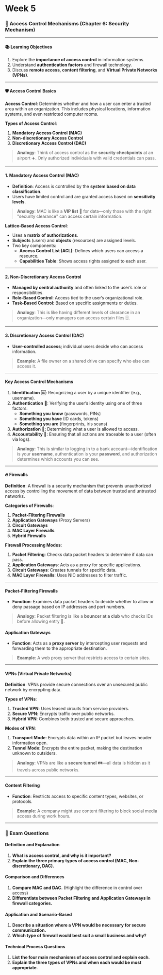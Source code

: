 # Week 5

### 🔐 **Access Control Mechanisms** (Chapter 6: Security Mechanism)

***

#### **📚 Learning Objectives**

1. Explore the **importance of access control** in information systems.
2. Understand **authentication factors** and firewall technology.
3. Discuss **remote access**, **content filtering**, and **Virtual Private Networks (VPNs)**.

***

#### **🛡️ Access Control Basics**

**Access Control**: Determines whether and how a user can enter a trusted area within an organization. This includes physical locations, information systems, and even restricted computer rooms.

**Types of Access Control**:

1. **Mandatory Access Control (MAC)**
2. **Non-discretionary Access Control**
3. **Discretionary Access Control (DAC)**

> **Analogy**: Think of access control as the **security checkpoints** at an airport ✈️. Only authorized individuals with valid credentials can pass.

***

#### **1. Mandatory Access Control (MAC)**

* **Definition**: Access is controlled by the **system based on data classification**.
* Users have limited control and are granted access based on **sensitivity levels**.

> **Analogy**: MAC is like a **VIP list** 📝 for data—only those with the right "security clearance" can access certain information.

**Lattice-Based Access Control**:

* Uses a **matrix of authorizations**.
* **Subjects** (users) and **objects** (resources) are assigned levels.
* Two key components:
  * **Access Control List (ACL)**: Defines which users can access a resource.
  * **Capabilities Table**: Shows access rights assigned to each user.

***

#### **2. Non-Discretionary Access Control**

* **Managed by central authority** and often linked to the user’s role or responsibilities.
* **Role-Based Control**: Access tied to the user’s organizational role.
* **Task-Based Control**: Based on specific assignments or duties.

> **Analogy**: This is like having different levels of clearance in an organization—only managers can access certain files 🗄️.

***

#### **3. Discretionary Access Control (DAC)**

* **User-controlled access**; individual users decide who can access information.

> **Example**: A file owner on a shared drive can specify who else can access it.

***

#### **Key Access Control Mechanisms**

1. **Identification** 🆔: Recognizing a user by a unique identifier (e.g., username).
2. **Authentication** 🔑: Verifying the user’s identity using one of three factors:
   * **Something you know** (passwords, PINs)
   * **Something you have** (ID cards, tokens)
   * **Something you are** (fingerprints, iris scans)
3. **Authorization** 📝: Determining what a user is allowed to access.
4. **Accountability** 📜: Ensuring that all actions are traceable to a user (often via logs).

> **Analogy**: This is similar to logging in to a bank account—identification is your **username**, authentication is your **password**, and authorization determines which accounts you can see.

***

#### **🔥 Firewalls**

**Definition**: A firewall is a security mechanism that prevents unauthorized access by controlling the movement of data between trusted and untrusted networks.

**Categories of Firewalls**:

1. **Packet-Filtering Firewalls**
2. **Application Gateways** (Proxy Servers)
3. **Circuit Gateways**
4. **MAC Layer Firewalls**
5. **Hybrid Firewalls**

**Firewall Processing Modes**:

1. **Packet Filtering**: Checks data packet headers to determine if data can pass.
2. **Application Gateways**: Acts as a proxy for specific applications.
3. **Circuit Gateways**: Creates tunnels for specific data.
4. **MAC Layer Firewalls**: Uses NIC addresses to filter traffic.

***

#### **Packet-Filtering Firewalls**

* **Function**: Examines data packet headers to decide whether to allow or deny passage based on IP addresses and port numbers.

> **Analogy**: Packet filtering is like a **bouncer at a club** who checks IDs before allowing entry 🚷.

#### **Application Gateways**

* **Function**: Acts as a **proxy server** by intercepting user requests and forwarding them to the appropriate destination.

> **Example**: A web proxy server that restricts access to certain sites.

***

#### **VPNs (Virtual Private Networks)**

**Definition**: VPNs provide secure connections over an unsecured public network by encrypting data.

**Types of VPNs**:

1. **Trusted VPN**: Uses leased circuits from service providers.
2. **Secure VPN**: Encrypts traffic over public networks.
3. **Hybrid VPN**: Combines both trusted and secure approaches.

**Modes of VPN**:

1. **Transport Mode**: Encrypts data within an IP packet but leaves header information open.
2. **Tunnel Mode**: Encrypts the entire packet, making the destination unknown to outsiders.

> **Analogy**: VPNs are like a **secure tunnel** 🛤️—all data is hidden as it travels across public networks.

***

#### **Content Filtering**

* **Function**: Restricts access to specific content types, websites, or protocols.

> **Example**: A company might use content filtering to block social media access during work hours.

***

### **📝 Exam Questions**

#### **Definition and Explanation**

1. **What is access control, and why is it important?**
2. **Explain the three primary types of access control (MAC, Non-discretionary, DAC).**

#### **Comparison and Differences**

1. **Compare MAC and DAC.** (Highlight the difference in control over access)
2. **Differentiate between Packet Filtering and Application Gateways in firewall categories.**

#### **Application and Scenario-Based**

1. **Describe a situation where a VPN would be necessary for secure communication.**
2. **Which type of firewall would best suit a small business and why?**

#### **Technical Process Questions**

1. **List the four main mechanisms of access control and explain each.**
2. **Explain the three types of VPNs and when each would be most appropriate.**
